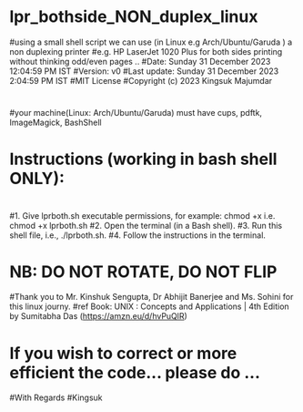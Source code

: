 # lpr_bothside_NON_duplex_linux
#using a small shell script we can use (in Linux e.g Arch/Ubuntu/Garuda ) a non duplexing printer
#e.g. HP LaserJet 1020 Plus for both sides printing without thinking odd/even pages ..
#Date: Sunday 31 December 2023 12:04:59 PM IST
#Version: v0
#Last update: Sunday 31 December 2023 2:04:59 PM IST
#MIT License
#Copyright (c) 2023 Kingsuk Majumdar
#
#
#your machine(Linux: Arch/Ubuntu/Garuda) must have cups, pdftk, ImageMagick, BashShell
#
#
# Instructions (working in bash shell ONLY):
#
#1. Give lprboth.sh executable permissions, for example: chmod +x <filename> i.e. chmod +x lprboth.sh
#2. Open the terminal (in a Bash shell).
#3. Run this shell file, i.e., ./lprboth.sh.
#4. Follow the instructions in the terminal.
# NB: DO NOT ROTATE, DO NOT FLIP
#Thank you to Mr. Kinshuk Sengupta, Dr Abhijit Banerjee and Ms. Sohini for  this linux journy.
#ref Book: UNIX : Concepts and Applications | 4th Edition  by Sumitabha Das (https://amzn.eu/d/hvPuQlR)
#
# If you wish to correct or more efficient the code... please do ... 
#With Regards
#Kingsuk

